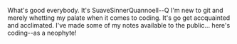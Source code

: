 What's good everybody.
It's SuaveSinnerQuannoell--Q
I'm new to git and merely whetting my palate when it comes to coding.
It's go get accquainted and acclimated. 
I've made some of my notes available to the public... here's coding--as a neophyte! 
<!---
SuaveSinnerQ/SuaveSinnerQ is a ✨ special ✨ repository because its `README.md` (this file) appears on your GitHub profile.
You can click the Preview link to take a look at your changes.
--->
